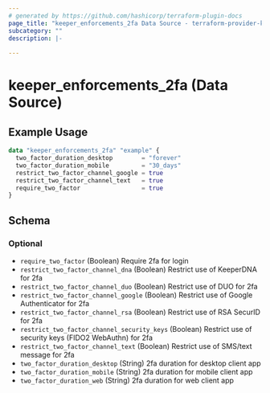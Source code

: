 ```yaml
---
# generated by https://github.com/hashicorp/terraform-plugin-docs
page_title: "keeper_enforcements_2fa Data Source - terraform-provider-keeper"
subcategory: ""
description: |-
  
---
```


# keeper_enforcements_2fa (Data Source)



## Example Usage

```terraform
data "keeper_enforcements_2fa" "example" {
  two_factor_duration_desktop        = "forever"
  two_factor_duration_mobile         = "30_days"
  restrict_two_factor_channel_google = true
  restrict_two_factor_channel_text   = true
  require_two_factor                 = true
}
```

<!-- schema generated by tfplugindocs -->
## Schema

### Optional

- `require_two_factor` (Boolean) Require 2fa for login
- `restrict_two_factor_channel_dna` (Boolean) Restrict use of KeeperDNA for 2fa
- `restrict_two_factor_channel_duo` (Boolean) Restrict use of DUO for 2fa
- `restrict_two_factor_channel_google` (Boolean) Restrict use of Google Authenticator for 2fa
- `restrict_two_factor_channel_rsa` (Boolean) Restrict use of RSA SecurID for 2fa
- `restrict_two_factor_channel_security_keys` (Boolean) Restrict use of security keys (FIDO2 WebAuthn) for 2fa
- `restrict_two_factor_channel_text` (Boolean) Restrict use of SMS/text message for 2fa
- `two_factor_duration_desktop` (String) 2fa duration for desktop client app
- `two_factor_duration_mobile` (String) 2fa duration for mobile client app
- `two_factor_duration_web` (String) 2fa duration for web client app
